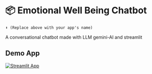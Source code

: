 # 📦 Emotional Well Being Chatbot
```
⬆️ (Replace above with your app's name)
```

A conversational chatbot made with LLM gemini-AI and streamlit

## Demo App

[![Streamlit App](https://static.streamlit.io/badges/streamlit_badge_black_white.svg)](https://ml-model-builder-template.streamlit.app/)


